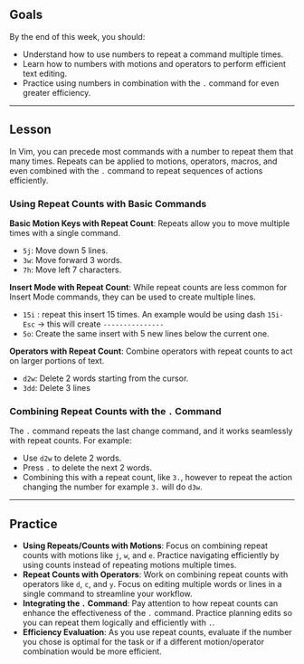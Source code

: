 ## Goals

By the end of this week, you should:

- Understand how to use numbers to repeat a command multiple times.
- Learn how to numbers with motions and operators to perform efficient text editing.
- Practice using numbers in combination with the `.` command for even greater efficiency.

---

## Lesson

In Vim, you can precede most commands with a number to repeat them that many times. Repeats can be applied to motions, operators, macros, and even combined with the `.` command to repeat sequences of actions efficiently.

### Using Repeat Counts with Basic Commands

**Basic Motion Keys with Repeat Count**: Repeats allow you to move multiple times with a single command.

- `5j`: Move down 5 lines.
- `3w`: Move forward 3 words.
- `7h`: Move left 7 characters.

**Insert Mode with Repeat Count**: While repeat counts are less common for Insert Mode commands, they can be used to create multiple lines.

- `15i` : repeat this insert 15 times. An example would be using dash `15i-Esc` -> this will create `---------------`
- `5o`: Create the same insert with 5 new lines below the current one.

**Operators with Repeat Count**: Combine operators with repeat counts to act on larger portions of text.

- `d2w`: Delete 2 words starting from the cursor.
- `3dd`: Delete 3 lines

### Combining Repeat Counts with the `.` Command

The `.` command repeats the last change command, and it works seamlessly with repeat counts. For example:

- Use `d2w` to delete 2 words.
- Press `.` to delete the next 2 words.
- Combining this with a repeat count, like `3.`, however to repeat the action changing the number for example `3.` will do `d3w`.

---

## Practice

- **Using Repeats/Counts with Motions**: Focus on combining repeat counts with motions like `j`, `w`, and `e`. Practice navigating efficiently by using counts instead of repeating motions multiple times.
- **Repeat Counts with Operators**: Work on combining repeat counts with operators like `d`, `c`, and `y`. Focus on editing multiple words or lines in a single command to streamline your workflow.
- **Integrating the `.` Command**: Pay attention to how repeat counts can enhance the effectiveness of the `.` command. Practice planning edits so you can repeat them logically and efficiently with `.`.
- **Efficiency Evaluation**: As you use repeat counts, evaluate if the number you chose is optimal for the task or if a different motion/operator combination would be more efficient.
